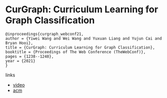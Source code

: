 # CurGraph: Curriculum Learning for Graph Classification

```
@inproceedings{curgraph_webconf21,
author = {Yiwei Wang and Wei Wang and Yuxuan Liang and Yujun Cai and Bryan Hooi},
title = {CurGraph: Curriculum Learning for Graph Classification},
booktitle = {Proceedings of The Web Conference (TheWebConf)},
pages = {1238--1248},
year = {2021}
}
```

links
- [video](https://www.youtube.com/watch?v=GP5xSU36TsQ)
- [acm](https://dl.acm.org/doi/10.1145/3442381.3450025)